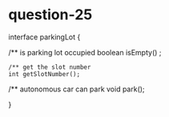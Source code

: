 # question-25



interface parkingLot {
 
   /** is parking lot occupied
    boolean isEmpty() ;
       
    /** get the slot number 
    int getSlotNumber();
   
   /** autonomous car can park
    void park();
        
   
}

